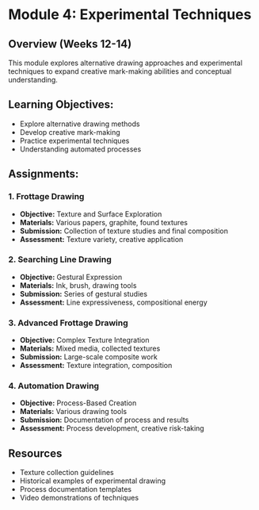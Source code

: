 # Module 4: Experimental Techniques

## Overview (Weeks 12-14)
This module explores alternative drawing approaches and experimental techniques to expand creative mark-making abilities and conceptual understanding.

## Learning Objectives:
- Explore alternative drawing methods
- Develop creative mark-making
- Practice experimental techniques
- Understanding automated processes

## Assignments:

### 1. Frottage Drawing
- **Objective:** Texture and Surface Exploration
- **Materials:** Various papers, graphite, found textures
- **Submission:** Collection of texture studies and final composition
- **Assessment:** Texture variety, creative application

### 2. Searching Line Drawing
- **Objective:** Gestural Expression
- **Materials:** Ink, brush, drawing tools
- **Submission:** Series of gestural studies
- **Assessment:** Line expressiveness, compositional energy

### 3. Advanced Frottage Drawing
- **Objective:** Complex Texture Integration
- **Materials:** Mixed media, collected textures
- **Submission:** Large-scale composite work
- **Assessment:** Texture integration, composition

### 4. Automation Drawing
- **Objective:** Process-Based Creation
- **Materials:** Various drawing tools
- **Submission:** Documentation of process and results
- **Assessment:** Process development, creative risk-taking

## Resources
- Texture collection guidelines
- Historical examples of experimental drawing
- Process documentation templates
- Video demonstrations of techniques